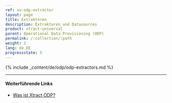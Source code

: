 ```yaml
---
ref: xu-odp-extractor
layout: page
title: Extraktoren
description: Extraktoren und Datasources
product: xtract-universal
parent: Operational Data Provisioning (ODP)
permalink: /:collection/:path
weight: 2
lang: de_DE
progressstate: 5
---
```


{% include _content/de/odp/odp-extractors.md %} 

****
#### Weiterführende Links
- [Was ist Xtract ODP?](../odp/#was-ist-xtract-odp)
